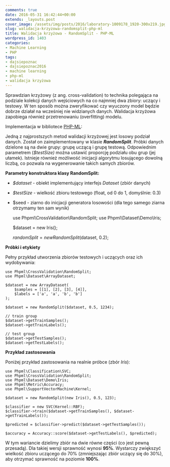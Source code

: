 ```yaml
---
comments: true
date: 2016-05-31 16:42:44+00:00
extends: _layouts.post
cover_image: /assets/img/posts/2016/laboratory-1009178_1920-300x219.jpg
slug: walidacja-krzyzowa-randomsplit-php-ml
title: Walidacja krzyżowa - RandomSplit - PHP-ML
wordpress_id: 1403
categories:
- Machine Learning
- PHP
tags:
- dajsiepoznac
- dajsiepoznac2016
- machine learning
- php-ml
- walidacja krzyżowa
---
```


Sprawdzian krzyżowy (z ang. cross-validation) to technika polegająca na podziale kolekcji danych wejściowych na co najmniej dwa zbiory: uczący i testowy. W ten sposób można zweryfikować czy wyuczony model będzie dobrze działał na wcześniej nie widzianych danych. Walidacja krzyżowa zapobiega również przetrenowaniu (overfitting) modelu.

<!-- more -->

Implementacja w bibliotece [PHP-ML](https://github.com/php-ai/php-ml):

Jedną z najprostszych metod walidacji krzyżowej jest losowy podział danych. Został on zaimplementowany w klasie **_RandomSplit_**. Próbki danych dzielone są na dwie grupy: grupę uczącą i grupę testową. Odpowiednim parametrem (_$testSize)_ można ustawić proporcję podziału obu grup (jej ułamek). Istnieje również możliwość inicjacji algorytmu losującego dowolną liczbą, co pozwala na wygenerowanie takich samych zbiorów.

**Parametry konstruktora klasy RandomSplit:**

  * _$dataset_ - obiekt implementujący interfejs _Dataset_ (zbiór danych)
  * _$testSize_ - wielkość zbioru testowego (float, od 0 do 1, domyślnie: 0.3)	
  * $seed - ziarno do inicjacji generatora losowości (dla tego samego ziarna otrzymamy ten sam wynik)


    use Phpml\CrossValidation\RandomSplit;
    use Phpml\Dataset\Demo\Iris;
    
    $dataset = new Iris();
    
    $randomSplit = new RandomSplit($dataset, 0.2);


**Próbki i etykiety**

Pełny przykład utworzenia zbiorów testowych i uczących oraz ich wydobywania:

    use Phpml\CrossValidation\RandomSplit;
    use Phpml\Dataset\ArrayDataset;
    
    $dataset = new ArrayDataset(
        $samples = [[1], [2], [3], [4]],
        $labels = ['a', 'a', 'b', 'b']
    );
    
    $dataset = new RandomSplit($dataset, 0.5, 1234);
    
    // train group
    $dataset->getTrainSamples();
    $dataset->getTrainLabels();
    
    // test group
    $dataset->getTestSamples();
    $dataset->getTestLabels();

**Przykład zastosowania**

Poniżej przykład zastosowania na realnie próbce (zbór _Iris_):


    use Phpml\Classification\SVC;
    use Phpml\CrossValidation\RandomSplit;
    use Phpml\Dataset\Demo\Iris;
    use Phpml\Metric\Accuracy;
    use Phpml\SupportVectorMachine\Kernel;
    
    $dataset = new RandomSplit(new Iris(), 0.5, 123);
    
    $classifier = new SVC(Kernel::RBF);
    $classifier->train($dataset->getTrainSamples(), $dataset->getTrainLabels());
    
    $predicted = $classifier->predict($dataset->getTestSamples());
    
    $accuracy = Accuracy::score($dataset->getTestLabels(), $predicted);

W tym wariancie dzielimy zbiór na dwie równe części (co jest pewną przesadą). Dla takiej wersji sprawność wynosi **95%**. Wystarczy zwiększyć wielkość zbioru uczącego do 70% (zmniejszając zbiór uczący się do 30%), aby otrzymać sprawność na poziomie **100%**.
